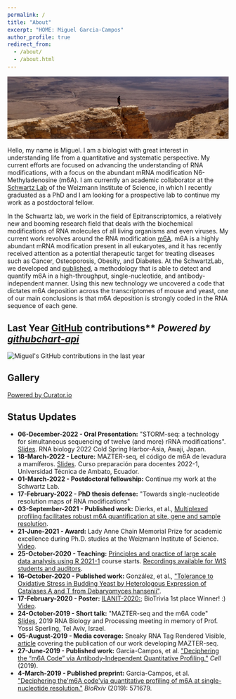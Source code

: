 ```yaml
---
permalink: /
title: "About"
excerpt: "HOME: Miguel Garcia-Campos"
author_profile: true
redirect_from: 
  - /about/
  - /about.html
---
```


![alt text](images/topCover.jpg "Makhtesh Ramon Crater")

Hello, my name is Miguel. I am a biologist with great interest in understanding 
life from a quantitative and systematic perspective. My current efforts are 
focused on advancing the understanding of RNA modifications, with a focus on 
the abundant mRNA modification N6-Methyladenosine (m6A). I am currently an 
academic collaborator at the [Schwartz Lab](http://www.weizmann.ac.il/molgen/Schwartz/) 
of the Weizmann Institute of Science, in which I recently graduated as a PhD 
and I am looking for a prospective lab to continue my work as a postdoctoral 
fellow.


In the Schwartz lab, we work in the field of Epitranscriptomics, a relatively 
new and booming research field that deals with the biochemical modifications 
of RNA molecules of all living organisms and even viruses. My current work 
revolves around the RNA modification [m6A](https://en.wikipedia.org/wiki/N6-Methyladenosine).
m6A is a highly abundant mRNA modification present in all eukaryotes, 
and it has recently received attention as a potential therapeutic target for 
treating diseases such as Cancer, Osteoporosis, Obesity, and Diabetes. 
At the SchwartzLab, we developed and [published](https://www.cell.com/cell/fulltext/S0092-8674(19)30676-2), 
a methodology that is able to detect and quantify m6A in a high-throughput, 
single-nucleotide, and antibody-independent manner. Using this new technology 
we uncovered a code that dictates m6A deposition across the transcriptomes of 
mouse and yeast, one of our main conclusions is that m6A deposition is strongly 
coded in the RNA sequence of each gene.


## Last Year [GitHub](https://github.com/AngelCampos) contributions** *Powered by* [*githubchart-api*](https://github.com/2016rshah/githubchart-api)

<img src="https://ghchart.rshah.org/2589BD/AngelCampos" alt="Miguel's GitHub contributions in the last year" />    

## Gallery

<!-- Place <div> tag where you want the feed to appear -->
<div id="curator-feed-default-feed-layout"><a href="https://curator.io" target="_blank" class="crt-logo crt-tag">Powered by Curator.io</a></div>
<!-- The Javascript can be moved to the end of the html page before the </body> tag -->
<script type="text/javascript">
/* curator-feed-default-feed-layout */
(function(){
var i, e, d = document, s = "script";i = d.createElement("script");i.async = 1;
i.src = "https://cdn.curator.io/published/5d73e289-6781-43e7-a2c1-956c76edc1df.js";
e = d.getElementsByTagName(s)[0];e.parentNode.insertBefore(i, e);
})();
</script>

## Status Updates

* **06-December-2022 - Oral Presentation:** "STORM-seq: a technology for simultaneous sequencing of twelve (and more) rRNA modifications". [Slides](https://docs.google.com/presentation/d/1IZ7u9zqkLRWRR7RGFD2o6z202BPj3ZLA/edit?usp=sharing&ouid=112657693539602588511&rtpof=true&sd=true). RNA biology 2022 Cold Spring Harbor-Asia, Awaji, Japan.
* **18-March-2022 - Lecture:** MAZTER-seq, el código de m6A de levadura a mamíferos. [Slides](https://docs.google.com/presentation/d/1PnM8c6rnpWSjVRT5MYNRR-w-gP3PKRC9/edit?usp=sharing&ouid=112657693539602588511&rtpof=true&sd=true). Curso preparación para docentes 2022-1, Universidad Técnica de Ambato, Ecuador.
* **01-March-2022 - Postdoctoral fellowship:** Continue my work at the Schwartz Lab.
* **17-February-2022 - PhD thesis defense:** "Towards single-nucleotide resolution maps of RNA modifications"
* **03-September-2021 - Published work:** Dierks, et al., [Multiplexed profiling facilitates robust m6A quantification at site, gene and sample resolution](https://www.nature.com/articles/s41592-021-01242-z).
* **21-June-2021 - Award:** Lady Anne Chain Memorial Prize for academic excellence during Ph.D. studies at the Weizmann Institute of Science. [Video](https://youtu.be/WxD0a7wyhPQ?t=3393).
* **25-October-2020 - Teaching:** [Principles and practice of large scale data analysis using R 2021-1](https://angelcampos.github.io/teaching/2021-Rcourse) course starts. [Recordings available for WIS students and auditors](https://weizmann.cloud.panopto.eu/Panopto/Pages/Sessions/List.aspx#folderID=%225b1109c5-94da-4bfe-8b62-ac5e005fd3d9%22).
* **16-October-2020 - Published work:** González, et al., ["Tolerance to Oxidative Stress in Budding Yeast by Heterologous Expression of Catalases A and T from Debaryomyces hansenii"](https://link.springer.com/article/10.1007/s00284-020-02237-3).
* **17-February-2020 - Poster:** [ILANIT-2020:](https://bit.ly/ilanitPoster); BioTrivia 1st place Winner! :) [Video](https://youtu.be/iZH_RLJXDh0).
* **24-October-2019 - Short talk:** "MAZTER-seq and the m6A code" [Slides](http://bit.ly/IsraelRNA_2019_shortTalk), 2019 RNA Biology and Processing meeting in memory of Prof. Yossi Sperling, Tel Aviv, Israel.
* **05-August-2019 - Media coverage:** Sneaky RNA Tag Rendered Visible, [article](https://wis-wander.weizmann.ac.il/life-sciences/sneaky-rna-tag-rendered-visible) covering the publication of our work developing MAZTER-seq.
* **27-June-2019 - Published work:** Garcia-Campos, et al. ["Deciphering the “m6A Code” via Antibody-Independent Quantitative Profiling."](https://www.cell.com/cell/fulltext/S0092-8674(19)30676-2) *Cell* (2019).
* **4-March-2019 - Published preprint:** Garcia-Campos, et al. ["Deciphering the'm6A code'via quantitative profiling of m6A at single-nucleotide resolution."](https://www.biorxiv.org/content/10.1101/571679v1) *BioRxiv* (2019): 571679.
